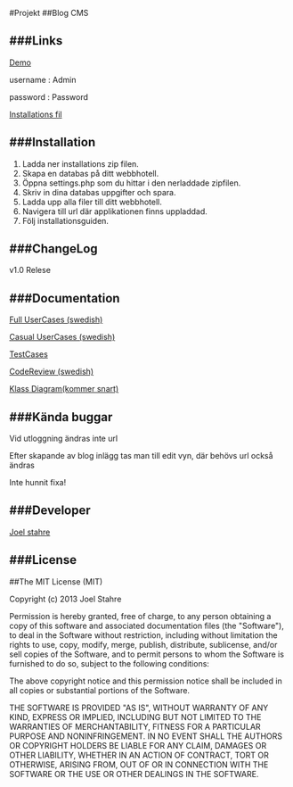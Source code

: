 #Projekt
##Blog CMS

###Links
-----
[Demo](http://joelstahre.com/blogdemo/)

username : Admin

password : Password

[Installations fil](http://joelstahre.com/files/blog.zip)

###Installation
-----
1. Ladda ner installations zip filen.
2. Skapa en databas på ditt webbhotell.
3. Öppna settings.php som du hittar i den nerladdade zipfilen.
4. Skriv in dina databas uppgifter och spara.
5. Ladda upp alla filer till ditt webbhotell.
6. Navigera till url där applikationen finns uppladdad.
7. Följ installationsguiden.

###ChangeLog
-----
v1.0 Relese

###Documentation
-----
[Full UserCases (swedish)](https://docs.google.com/document/d/1FbqroNvJtd0CzZdl2xRGj7OLSwenh_5t0WL2TRLeswE/edit)

[Casual UserCases (swedish)](https://docs.google.com/document/d/1oPfU7-jkXcYdS3H7sH-9dvgCoetIsRFWlRqQXsvjWPw/edit)

[TestCases](TestCases.md)

[CodeReview (swedish)](https://docs.google.com/document/d/14YRXMOcPWVecALQGhVFVQsUmlazPWSDdTZG8n8MWx9E/edit?usp=sharing)

[Klass Diagram(kommer snart)](http://joelstahre.com/files/classdiagram.png)

###Kända buggar
-----
Vid utloggning ändras inte url

Efter skapande av blog inlägg tas man till edit vyn, där behövs url också ändras

Inte hunnit fixa!

###Developer
-----
[Joel stahre](https://www.joelstahre.com)

###License
-----
##The MIT License (MIT)

Copyright (c) 2013 Joel Stahre

Permission is hereby granted, free of charge, to any person obtaining a copy
of this software and associated documentation files (the "Software"), to deal
in the Software without restriction, including without limitation the rights
to use, copy, modify, merge, publish, distribute, sublicense, and/or sell
copies of the Software, and to permit persons to whom the Software is
furnished to do so, subject to the following conditions:

The above copyright notice and this permission notice shall be included in all
copies or substantial portions of the Software.

THE SOFTWARE IS PROVIDED "AS IS", WITHOUT WARRANTY OF ANY KIND, EXPRESS OR
IMPLIED, INCLUDING BUT NOT LIMITED TO THE WARRANTIES OF MERCHANTABILITY,
FITNESS FOR A PARTICULAR PURPOSE AND NONINFRINGEMENT. IN NO EVENT SHALL THE
AUTHORS OR COPYRIGHT HOLDERS BE LIABLE FOR ANY CLAIM, DAMAGES OR OTHER
LIABILITY, WHETHER IN AN ACTION OF CONTRACT, TORT OR OTHERWISE, ARISING FROM,
OUT OF OR IN CONNECTION WITH THE SOFTWARE OR THE USE OR OTHER DEALINGS IN THE
SOFTWARE.
